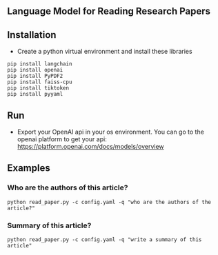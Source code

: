 ## Language Model for Reading Research Papers
## Installation
- Create a python virtual environment and install these libraries
```
pip install langchain
pip install openai
pip install PyPDF2
pip install faiss-cpu
pip install tiktoken
pip install pyyaml
```

## Run
- Export your OpenAI api in your os environment. You can go to the openai platform to get your api: https://platform.openai.com/docs/models/overview

## Examples

### Who are the authors of this article?
```
python read_paper.py -c config.yaml -q "who are the authors of the article?"
```

### Summary of this article?
```
python read_paper.py -c config.yaml -q "write a summary of this article"
```
